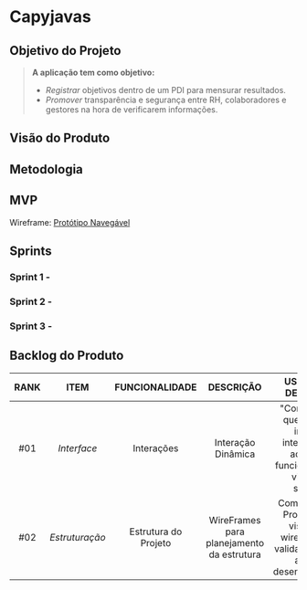 # Capyjavas

## Objetivo do Projeto 
> **A aplicação tem como objetivo:**
>- *Registrar* objetivos dentro de um PDI para mensurar resultados.
>- *Promover* transparência e segurança entre RH, colaboradores e gestores na hora de verificarem informações.

## Visão do Produto




## Metodologia 



## MVP 
Wireframe: [Protótipo Navegável](https://www.figma.com/design/m2NtSl60oMRmOBVVeovEHI/Sem-t%C3%ADtulo?node-id=0-1&p=f&t=ZvtpVaKBmOc7f0V9-0)


## Sprints

###  Sprint 1 - 

###  Sprint 2 - 

###  Sprint 3 - 



## Backlog do Produto 
| RANK  | ITEM                | FUNCIONALIDADE         | DESCRIÇÃO                                         | USER STORY DETALHADA                                                                 | PRIORIDADE | SPRINT |
|:---:|:-------------------:|:-----------------------:|:-------------------------------------------------:|:------------------------------------------------------------------------------------:|:----------:|:------:|
| #01 | *Interface*         | Interações              | Interação Dinâmica                                | "Como usuário, quero ter uma interface interativa para acessar as funcionalidades e visuais do sistema." | Alta    | 1      |
| #02 | *Estruturação*      | Estrutura do Projeto    | WireFrames para planejamento da estrutura         | Como Gestor do Projeto, quero visualizar o wireframe para validar a estrutura antes do desenvolvimento." | Baixa       | 1      |




